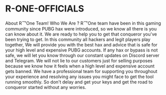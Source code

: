 # R-ONE-OFFICIALS
About R乛One Team! Who We Are ? R乛One team have been in this gaming community since PUBG hax were introduced, so we know all there is you can know about it. We are ready to help you to get that conqueror you've been trying to get. In this community all hackers and legit players play together, We will provide you with the best hax and advice that is safe for your high level and expensive PUBG accounts. If any hax or bypass is not safe, we will let you know through our constant updates on Discord server and Telegram.  We will not lie to our customers just for selling purposes because we know how it feels when a high level and expensive account gets banned.  We have a professional team for supporting you throughout your experience and resolving any issues you might face to get the tool running smoothly. So don't delay and get your keys and get the road to conqueror started without any worries.
